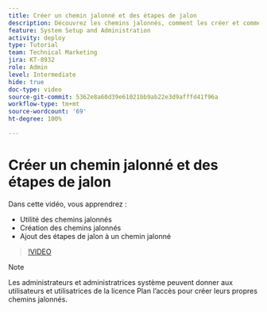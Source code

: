 ```yaml
---
title: Créer un chemin jalonné et des étapes de jalon
description: Découvrez les chemins jalonnés, comment les créer et comment ajouter des étapes de jalon.
feature: System Setup and Administration
activity: deploy
type: Tutorial
team: Technical Marketing
jira: KT-8932
role: Admin
level: Intermediate
hide: true
doc-type: video
source-git-commit: 5362e8a60d39e61021bb9ab22e3d9afffd41f96a
workflow-type: tm+mt
source-wordcount: '69'
ht-degree: 100%

---
```


# Créer un chemin jalonné et des étapes de jalon

Dans cette vidéo, vous apprendrez :

* Utilité des chemins jalonnés
* Création des chemins jalonnés
* Ajout des étapes de jalon à un chemin jalonné

>[!VIDEO](https://video.tv.adobe.com/v/335204/?quality=12&learn=on)

>[!NOTE]
>
>Les administrateurs et administratrices système peuvent donner aux utilisateurs et utilisatrices de la licence Plan l’accès pour créer leurs propres chemins jalonnés.
